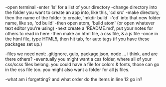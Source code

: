 -open terminal
-enter 'ls' for a list of your directory
-change directory into the folder you want to create an app into, like this, 'cd src'
-make directory, then the name of the folder to create, 'mkdir build'
-'cd' into that new folder name, like so, 'cd build'
-then open atom, 'build atom' (or open whatever text editor you're using)
-next create a 'README.md', put your notes for others to read in here
-then make an html file, a css file, & a js file
-once in the html file, type HTML5, then hit tab, for auto tags (if you have these packages set up.)


-files we need next: .gitignore, gulp, package.json, node ... i think. and are there others?
-eventually you might want a css folder, where all of your css/scss files belong. you could have a file for colors & fonts, those can go in the css file too. you might also want a folder for all js files.

-what am i forgetting? and what order do the items in line 12 go in?
